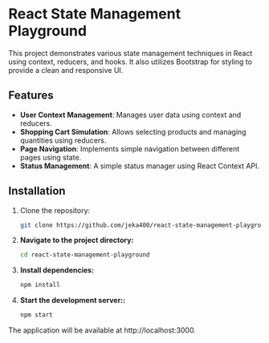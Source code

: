 # React State Management Playground

This project demonstrates various state management techniques in React using context, 
reducers, and hooks. 
It also utilizes Bootstrap for styling to provide a clean and responsive UI.


## Features

- **User Context Management**: Manages user data using context and reducers.
- **Shopping Cart Simulation**: Allows selecting products and managing quantities using reducers.
- **Page Navigation**: Implements simple navigation between different pages using state.
- **Status Management**: A simple status manager using React Context API.


## Installation

1. Clone the repository:
   ```bash
   git clone https://github.com/jeka400/react-state-management-playground.git

2. **Navigate to the project directory:**

   ```bash
   cd react-state-management-playground

3. **Install dependencies:**

   ```bash
   npm install

3. **Start the development server::**

   ```bash
   npm start
   
The application will be available at http://localhost:3000.